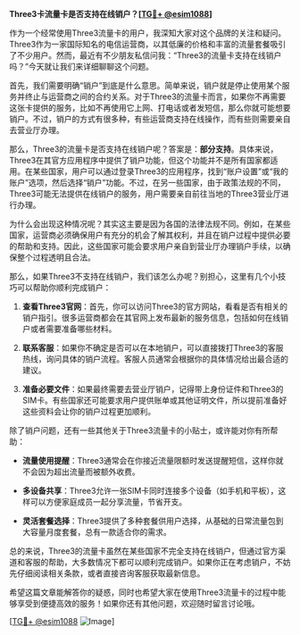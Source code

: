 **Three3卡流量卡是否支持在线销户？[[TG💪+ @esim1088](https://t.me/s/esim1088)]**

作为一个经常使用Three3流量卡的用户，我深知大家对这个品牌的关注和疑问。Three3作为一家国际知名的电信运营商，以其低廉的价格和丰富的流量套餐吸引了不少用户。然而，最近有不少朋友私信问我：“Three3的流量卡支持在线销户吗？”今天就让我们来详细聊聊这个问题。

首先，我们需要明确“销户”到底是什么意思。简单来说，销户就是停止使用某个服务并终止与运营商之间的合约关系。对于Three3的流量卡而言，如果你不再需要这张卡提供的服务，比如不再使用它上网、打电话或者发短信，那么你就可能想要销户。不过，销户的方式有很多种，有些运营商支持在线操作，而有些则需要亲自去营业厅办理。

那么，Three3的流量卡是否支持在线销户呢？答案是：**部分支持**。具体来说，Three3在其官方应用程序中提供了销户功能，但这个功能并不是所有国家都适用。在某些国家，用户可以通过登录Three3的应用程序，找到“账户设置”或“我的账户”选项，然后选择“销户”功能。不过，在另一些国家，由于政策法规的不同，Three3可能无法提供在线销户的服务，用户需要亲自前往当地的Three3营业厅进行办理。

为什么会出现这种情况呢？其实这主要是因为各国的法律法规不同。例如，在某些国家，运营商必须确保用户有充分的机会了解其权利，并且在销户过程中提供必要的帮助和支持。因此，这些国家可能会要求用户亲自到营业厅办理销户手续，以确保整个过程透明且合法。

那么，如果Three3不支持在线销户，我们该怎么办呢？别担心，这里有几个小技巧可以帮助你顺利完成销户：

1. **查看Three3官网**：首先，你可以访问Three3的官方网站，看看是否有相关的销户指引。很多运营商都会在其官网上发布最新的服务信息，包括如何在线销户或者需要准备哪些材料。

2. **联系客服**：如果你不确定是否可以在本地销户，可以直接拨打Three3的客服热线，询问具体的销户流程。客服人员通常会根据你的具体情况给出最合适的建议。

3. **准备必要文件**：如果最终需要去营业厅销户，记得带上身份证件和Three3的SIM卡。有些国家还可能要求用户提供账单或其他证明文件，所以提前准备好这些资料会让你的销户过程更加顺利。

除了销户问题，还有一些其他关于Three3流量卡的小贴士，或许能对你有所帮助：

- **流量使用提醒**：Three3通常会在你接近流量限额时发送提醒短信，这样你就不会因为超出流量而被额外收费。
  
- **多设备共享**：Three3允许一张SIM卡同时连接多个设备（如手机和平板），这样可以方便家庭成员一起分享流量，节省开支。

- **灵活套餐选择**：Three3提供了多种套餐供用户选择，从基础的日常流量包到大容量月度套餐，总有一款适合你的需求。

总的来说，Three3的流量卡虽然在某些国家不完全支持在线销户，但通过官方渠道和客服的帮助，大多数情况下都可以顺利完成销户。如果你正在考虑销户，不妨先仔细阅读相关条款，或者直接咨询客服获取最新信息。

希望这篇文章能解答你的疑惑，同时也希望大家在使用Three3流量卡的过程中能够享受到便捷高效的服务！如果你还有其他问题，欢迎随时留言讨论哦。

[[TG💪+ @esim1088](https://t.me/s/esim1088) ![Image](https://i.postimg.cc/4NQfJmqS/Snipaste-2025-05-13-00-14-12.png)]
